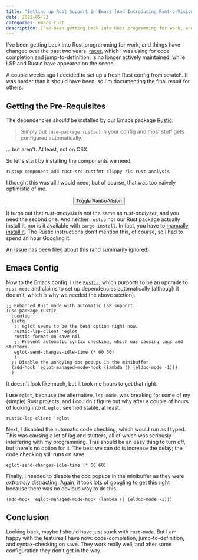 ```yaml
---
title: "Setting up Rust Support in Emacs (And Introducing Rant-o-Vision)"
date: 2022-05-23
categories: emacs rust
description: I've been getting back into Rust programming for work, and things have changed in the past two years.
---
```


I've been getting back into Rust programming for work, and things have changed over the past two years. [racer](https://github.com/racer-rust/racer#disclaimer), which I was using for code completion and jump-to-definition, is no longer actively maintained, while LSP and Rustic have appeared on the scene.

A couple weeks ago I decided to set up a fresh Rust config from scratch. It was harder than it should have been, so I'm documenting the final result for others.

## Getting the Pre-Requisites

The dependencies *should* be installed by our Emacs package [Rustic](https://github.com/brotzeit/rustic):

> Simply put `(use-package rustic)` in your config and most stuff gets configured automatically.

... but aren't. At least, not on OSX.

So let's start by installing the components we need.

```
rustup component add rust-src rustfmt clippy rls rust-analysis
```

I thought this was all I would need<span class="rant-off">, but of course, that was too naively optimistic of me</span>.

<center><button onclick="toggleRant();">Toggle Rant-o-Vision</button></center>
<script>
let rant = false;
function toggleRant() {
    if (rant) {
        let elems = [ ...document.getElementsByClassName("rant-on") ];
        for (let i = 0; i < elems.length; i++) {
            let elem = elems[i];
            elem.classList.remove("rant-on");
            elem.classList.add("rant-off");
        }
        rant = false;
    } else {
        let elems = [ ...document.getElementsByClassName("rant-off") ];
        for (let i = 0; i < elems.length; i++) {
            let elem = elems[i];
            elem.classList.remove("rant-off");
            elem.classList.add("rant-on");
        }
        rant = true;
    }
}
</script>

It turns out that *rust-analysis* is not the same as *rust-analyzer*, and you need the second one. And neither `rustup` nor our Rust package actually install it, nor is it available with `cargo install`. In fact, you have to [manually install it](https://rust-analyzer.github.io/manual.html#installation). <span class="rant-off">The Rustic instructions don't mention this, of course, so I had to spend an hour Googling it.</span>

[An issue has been filed](https://github.com/brotzeit/rustic/issues/403) about this<span class="rant-off"> (and summarily ignored)</span>.

## Emacs Config

Now to the Emacs config. I use [`Rustic`](https://github.com/brotzeit/rustic), which purports to be an upgrade to `rust-mode`<span class="rant-off"> and claims to set up dependencies automatically (although it doesn't, which is why we needed the above section)</span>.

```elisp
;; Enhanced Rust mode with automatic LSP support.
(use-package rustic
  :config
  (setq
   ;; eglot seems to be the best option right now.
   rustic-lsp-client 'eglot
   rustic-format-on-save nil
   ;; Prevent automatic syntax checking, which was causing lags and stutters.
   eglot-send-changes-idle-time (* 60 60)
   )
  ;; Disable the annoying doc popups in the minibuffer.
  (add-hook 'eglot-managed-mode-hook (lambda () (eldoc-mode -1)))
  )
```

It doesn't look like much, but it took me hours to get that right.

I use `eglot`, because the alternative, `lsp-mode`, was breaking for some of my <span class="rant-off">(simple)</span> Rust projects<span class="rant-off">, and I couldn't figure out why after a couple of hours of looking into it</span>. `eglot` seemed stable, at least.

```elisp
rustic-lsp-client 'eglot
```

Next, I disabled the automatic code checking, which would run as I typed. This was causing a lot of lag and stutters, all of which was seriously interfering with my programming. <span class="rant-off">This should be an easy thing to turn off, but there's no option for it.</span> The best we can do is increase the delay; the code checking still runs on save.

```elisp
eglot-send-changes-idle-time (* 60 60)
```

Finally, I needed to disable the doc popups in the minibuffer as they were <span class="rant-off">*extremely*</span> distracting. <span class="rant-off">Again, it took lots of googling to get this right because there was no obvious way to do this.</span>

```elisp
(add-hook 'eglot-managed-mode-hook (lambda () (eldoc-mode -1)))
```

## Conclusion

<span class="rant-off">Looking back, maybe I should have just stuck with `rust-mode`. But </span>I am happy with the features I have now: code-completion, jump-to-definition, and syntax-checking on save. They work really well, and after some configuration they don't get in the way.
